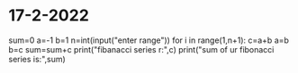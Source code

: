 # 17-2-2022
sum=0 a=-1 b=1 n=int(input("enter range")) for i in range(1,n+1):     c=a+b     a=b     b=c     sum=sum+c     print("fibanacci series r:",c) print("sum of ur fibonacci series is:",sum)

